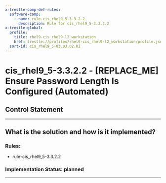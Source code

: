 ```yaml
---
x-trestle-comp-def-rules:
  software-comp:
    - name: rule-cis_rhel9_5-3.3.2.2
      description: Rule for cis_rhel9_5-3.3.2.2
x-trestle-global:
  profile:
    title: rhel9-cis_rhel9-l2_workstation
    href: trestle://profiles/rhel9-cis_rhel9-l2_workstation/profile.json
  sort-id: cis_rhel9_5-03.03.02.02
---
```


# cis_rhel9_5-3.3.2.2 - \[REPLACE_ME\] Ensure Password Length Is Configured (Automated)

## Control Statement

______________________________________________________________________

## What is the solution and how is it implemented?

<!-- For implementation status enter one of: implemented, partial, planned, alternative, not-applicable -->

<!-- Note that the list of rules under ### Rules: is read-only and changes will not be captured after assembly to JSON -->

<!-- Add control implementation description here for control: cis_rhel9_5-3.3.2.2 -->

### Rules:

  - rule-cis_rhel9_5-3.3.2.2

### Implementation Status: planned

______________________________________________________________________
